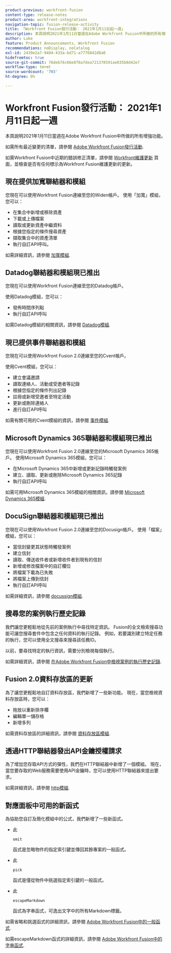 ```yaml
---
product-previous: workfront-fusion
content-type: release-notes
product-area: workfront-integrations
navigation-topic: fusion-release-activity
title: 「Workfront Fusion發行活動： 2021年1月11日起一週」
description: 本頁說明2021年1月11日當週在Adobe Workfront Fusion中所做的所有增強功能。
author: Luke
feature: Product Announcements, Workfront Fusion
recommendations: noDisplay, noCatalog
exl-id: 2439e2a7-9404-433a-bd71-a7776042d8a0
hidefromtoc: true
source-git-commit: 76deb76c66e8f8a7dea721378591ae035b8d42e7
workflow-type: tm+mt
source-wordcount: '703'
ht-degree: 0%

---
```


# Workfront Fusion發行活動： 2021年1月11日起一週

本頁說明2021年1月11日當週在Adobe Workfront Fusion中所做的所有增強功能。

如需所有最近變更的清單，請參閱 [Adobe Workfront Fusion發行活動](../../../product-announcements/product-releases/fusion-release-activity/fusion-release-activity.md).

如需Workfront Fusion中近期的錯誤修正清單，請參閱 [Workfront維護更新](https://experienceleague.adobe.com/docs/workfront-known-issues/releases/current-updates.html) 頁面，並檢查是否有任何標示為Workfront Fusion維護更新的更新。

## 現在提供加寬聯結器和模組

您現在可以使用Workfront Fusion連線至您的Widen帳戶。 使用「加寬」模組，您可以：

* 在集合中新增或移除資產
* 下載或上傳檔案
* 讀取或更新資產中繼資料
* 根據您指定的條件搜尋資產
* 擷取集合中的資產清單
* 執行自訂API呼叫。

如需詳細資訊，請參閱 [加寬模組](../../../workfront-fusion/apps-and-their-modules/widen-modules.md).

## Datadog聯結器和模組現已推出

您現在可以使用Workfront Fusion連線至您的Datadog帳戶。

使用Datadog模組，您可以：

* 發佈時間序列點
* 執行自訂API呼叫

如需Datadog模組的相關資訊，請參閱 [Datadog模組](../../../workfront-fusion/apps-and-their-modules/datadog-modules.md).

## 現已提供事件聯結器和模組

您現在可以使用Workfront Fusion 2.0連線至您的Cvent帳戶。

使用Cvent模組，您可以：

* 建立會議邀請
* 讀取連絡人、活動或受邀者等記錄
* 根據您指定的條件列出記錄
* 註冊或新增受邀者至特定活動
* 更新或刪除連絡人
* 進行自訂API呼叫

如需有關可用的Cvent模組的資訊，請參閱 [事件模組](../../../workfront-fusion/apps-and-their-modules/cvent-modules.md).

## Microsoft Dynamics 365聯結器和模組現已推出

您現在可以使用Workfront Fusion 2.0連線至您的Microsoft Dynamics 365帳戶。 使用Microsoft Dynamics 365模組，您可以：

* 在Microsoft Dynamics 365中新增或更新記錄時觸發案例
* 建立、讀取、更新或刪除Microsoft Dynamics 365記錄
* 執行自訂API呼叫

如需可用Microsoft Dynamics 365模組的相關資訊，請參閱 [Microsoft Dynamics 365模組](../../../workfront-fusion/apps-and-their-modules/microsoft-dynamics-365-modules.md).

## DocuSign聯結器和模組現已推出

您現在可以使用Workfront Fusion 2.0連線至您的Docusign帳戶。 使用「檔案」模組，您可以：

* 當信封變更其狀態時觸發案例
* 建立信封
* 讀取、傳送收件者或新增收件者到現有的信封
* 新增或修改檔案中的自訂欄位
* 將檔案下載為已失敗
* 將檔案上傳到信封
* 執行自訂API呼叫

如需詳細資訊，請參閱 [docussign模組](../../../workfront-fusion/apps-and-their-modules/docusign-modules.md).

## 搜尋您的案例執行歷史記錄

我們讓您更輕鬆地從先前的案例執行中尋找特定資訊。 Fusion的全文檢索搜尋功能可讓您搜尋套件中包含之任何資料的執行記錄。 例如，若要識別建立特定任務的執行，您可以使用全文搜尋來搜尋該任務ID。

以前，要尋找特定的執行資訊，需要分別檢視每個執行。

如需詳細資訊，請參閱 [在Adobe Workfront Fusion中檢視案例的執行歷史記錄](../../../workfront-fusion/scenarios/view-scenario-execution-history.md).

## Fusion 2.0資料存放區的更新

為了讓您更輕鬆地自訂資料存放區，我們新增了一些新功能。 現在，當您檢視資料存放區時，您可以：

* 拖放以重新排序欄
* 編輯單一儲存格
* 新增多列

如需資料存放區的詳細資訊，請參閱 [資料存放區模組](../../../workfront-fusion/apps-and-their-modules/data-store-modules.md).

## 透過HTTP聯結器發出API金鑰授權請求

為了增加您存取API方式的彈性，我們在HTTP聯結器中新增了一個模組。 現在，當您要存取的Web服務需要使用API金鑰時，您可以使用HTTP聯結器來提出要求。

如需詳細資訊，請參閱 [http模組](../../../workfront-fusion/apps-and-their-modules/http-modules/http-modules-1.md).

## 對應面板中可用的新函式

為協助您自訂及簡化模組中的公式，我們新增了一些新函式。

* 此

  ```
  omit
  ```

  函式是忽略物件的指定索引鍵並傳回其餘專案的一般函式。
* 此

  ```
  pick
  ```

  函式是僅從物件中挑選指定索引鍵的一般函式。
* 此

  ```
  escapeMarkdown
  ```

  函式為字串函式，可逸出文字中的所有Markdown標籤。

如需省略和挑選函式的詳細資訊，請參閱 [Adobe Workfront Fusion中的一般函式](../../../workfront-fusion/functions/general-functions.md).

如需escapeMarkdown函式的詳細資訊，請參閱 [Adobe Workfront Fusion中的字串函式](../../../workfront-fusion/functions/string-functions.md).
